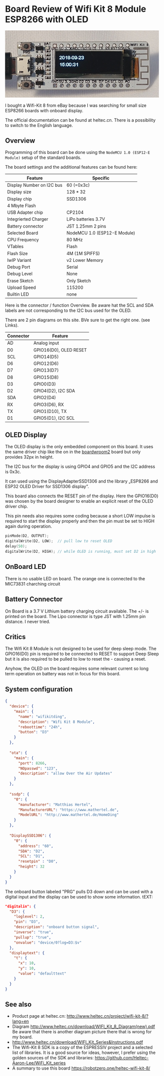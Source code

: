 # Board Review of Wifi Kit 8 Module ESP8266 with OLED

![boardwifikit8.jpg](boardwifikit8.jpg)

I bought a Wifi-Kit 8 from eBay because I was searching for small size ESP8266 boards with onboard display.

The official documentation can be found at heltec.cn. There is a possibility to switch to the English language.

## Overview

Programming of this board can be done using the `NodeMCU 1.0 (ESP12-E Module)` setup of the standard boards.

The board settings and the additional features can be found here:

| Feature                   | Specific                     |
| ------------------------- | ---------------------------- |
| Display Number on I2C bus | 60 (=0x3c)                   |
| Display size              | 128 * 32                     |
| Display chip              | SSD1306                      |
| 4 Mbyte Flash             |                              |
| USB Adapter chip          | CP2104                       |
| Integrierted Charger      | LiPo batteries 3.7V          |
| Battery connector         | JST 1.25mm 2 pins            |
| Selected Board            | NodeMCU 1.0 (ESP12-E Module) |
| CPU Frequency             | 80 MHz                       |
| VTables                   | Flash                        |
| Flash Size                | 4M (1M SPIFFS)               |
| IwIP Variant              | v2 Lower Memory              |
| Debug Port                | Serial                       |
| Debug Level               | None                         |
| Erase Sketch              | Only Sketch                  |
| Upload Speed              | 115200                       |
| Builtin LED               | none                         |

Here is the connector / function Overview. Be aware hat the SCL and SDA labels are not corresponding to the I2C bus used for the OLED.

There are 2 pin diagrams on this site. BVe sure to get the right one. (see Links).

| Connector | Feature                |
| --------- | ---------------------- |
| AD        | Analog input           |
| D0        | GPIO16(D0), OLED RESET |
| SCL       | GPIO14(D5)             |
| D6        | GPIO12(D6)             |
| D7        | GPIO13(D7)             |
| D8        | GPIO15(D8)             |
| D3        | GPIO0(D3)              |
| D2        | GPIO4(D2), I2C SDA     |
| SDA       | GPIO2(D4)              |
| RX        | GPIO3(D6), RX          |
| TX        | GPIO1(D10), TX         |
| D1        | GPIO5(D1), I2C SCL     |


## OLED Display

The OLED display is the only embedded component on this board. It uses the same driver chip like the on in the
[boardwroom2](boardwroom2) board but only provides 32px in height.

The I2C bus for the display is using GPIO4 and GPIO5 and the I2C address is 0x3c.

It can used using the DisplayAdapterSSD1306 and the library „ESP8266 and ESP32 OLED Driver for SSD1306 display“.

This board also connects the RESET pin of the display. Here the GPIO16(D0) was chosen by the board designer to enable an explicit reset of the OLED driver chip.

This pin needs also requires some coding because a short LOW impulse is required to start the display properly and then the pin must be set to HIGH again during operation.

```CPP
pinMode(D2, OUTPUT);
digitalWrite(D2, LOW);  // pull low to reset OLED
delay(50);
digitalWrite(D2, HIGH); // while OLED is running, must set D2 in high
```

## OnBoard LED

There is no usable LED on board.
The orange one is connected to the MIC73831 charching circuit

## Battery Connector

On Board is a 3.7 V Lithium battery charging circuit available. The +/- is printed on the board.
The Lipo connector is type JST with 1.25mm pin distance.
I never tried.

## Critics

The Wifi Kit 8 Module is not designed to be used for deep sleep mode.
The GPIO16(D0) pin is required to be connected to RESET to support Deep Sleep but it is also required
to be pulled to low to reset the  - causing a reset.

Anyhow, the OLED on the board requires some relevant current so long term operation on battery was not in focus for this board.

## System configuration

```JSON
{
  "device": {
    "main": {
      "name": "wifikitding",
      "description": "Wifi Kit 8 Module",
      "reboottime": "24h",
      "button": "D3"
    }
  },

  "ota": {
    "main": {
      "port": 8266,
      "NOpasswd": "123",
      "description": "allow Over the Air Updates"
    }
  },

  "ssdp": {
    "0": {
      "manufacturer": "Matthias Hertel",
      "ManufacturerURL": "https://www.mathertel.de",
      "ModelURL": "http://www.mathertel.de/HomeDing"
    }
  },

  "DisplaySSD1306": {
    "0": {
      "address": "60",
      "SDA": "D2",
      "SCL": "D1",
      "resetpin" : "D0",
      "height": 32
    }
  }
}
```

The onboard button labeled "PRG" pulls D3 down and can be used with a digital input and the display can be used to show some information.
tEXT:

```JSON
"digitalin": {
  "D3": {
    "loglevel": 2,
    "pin": "D3",
    "description": "onboard button signal",
    "inverse": "true",
    "pullup": "true",
    "onvalue": "device/0?log=D3:$v"
  },
  "displaytext": {
    "t": {
      "x": 10,
      "y": 10,
      "value": "defaulttext"
    }
  }
}
```

## See also

* Product page at heltec.cn: <http://www.heltec.cn/project/wifi-kit-8/?lang=en>
* Diagram <http://www.heltec.cn/download/WIFI_Kit_8_Diagram(new).pdf> Be aware that there is another diagram picture there that is wrong for my board.
* <http://www.heltec.cn/download/WIFI_Kit_Series&Instructions.pdf>
* The Wifi-Kit 8 SDK is a copy of the ESPRESSIV project and a selected list of libraries. It is a good source for ideas, however, I prefer using the golden sources of the SDK and libraries:
<https://github.com/Heltec-Aaron-Lee/WiFi_Kit_series>
* A summary to use this board <https://robotzero.one/heltec-wifi-kit-8/>
